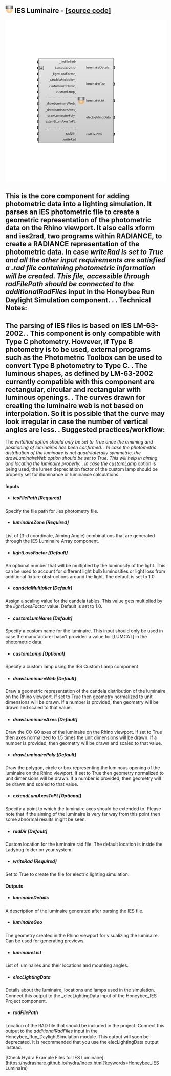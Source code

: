## ![](../../images/icons/IES_Luminaire.png) IES Luminaire - [[source code]](https://github.com/mostaphaRoudsari/honeybee/tree/master/src/Honeybee_IES%20Luminaire.py)

![](../../images/components/IES_Luminaire.png)

This is the core component for adding photometric data into a lighting simulation. 
 It parses an IES photometric file to create a geometric representation of the photometric data on the Rhino viewport. 
 It also calls xform and ies2rad, two programs within RADIANCE, to create a RADIANCE representation of the photometric data.
 In case _writeRad is set to True and all the other input requirements are satisfied a .rad file containing photometric information will be created.
 This file, accessible through radFilePath should be connected to the additionalRadFiles_ input in the Honeybee Run Daylight Simulation component.
 .
 .
 Technical Notes:
 ----------------------
 The parsing of IES files is based on IES LM-63-2002. 
 .
 This component is only compatible with Type C photometry. 
 However, if Type B photometry is to be used, external programs such as the Photometric Toolbox can be used to convert Type B photometry to Type C.
 .
 The luminous shapes, as defined by LM-63-2002 currently compatible with this component are rectangular, circular and rectangular with luminous openings.
 .
 The curves drawn for creating the luminaire web is not based on interpolation. So it is possible that the curve may look irregular in case the number of vertical angles are less.
 .
 Suggested practices/workflow:
 ------------------------------------------
 The _writeRad option should only be set to True once the amiming and positioning of luminaires has been confirmed.
 .
 In case the photometric distribution of the luminaire is not quadrilaterally symmetric, the _drawLuminaireWeb_ option should be set to True.
 This will help in aiming and locating the luminaire properly.
 .
 In case the customLamp_ option is being used, the lumen depreciation factor of the custom lamp should be properly set for illuminance or luminance calculations.

#### Inputs
* ##### iesFilePath [Required]
Specify the file path for .ies photometry file.
* ##### luminaireZone [Required]
List of (3-d coordinate, Aiming Angle) combinations that are generated through the IES Luminaire Array component.
* ##### lightLossFactor [Default]
An optional number that will be multiplied by the luminosity of the light.  This can be used to account for different light bulb luminosities or light loss from additional fixture obstructions around the light. The default is set to 1.0.
* ##### candelaMultiplier [Default]
Assign a scaling value for the candela tables. This value gets multiplied by the _lightLossFactor_ value. Default is set to 1.0.
* ##### customLumName [Default]
Specify a custom name for the luminaire. This input should only be used in case the manufacturer hasn't provided a value for [LUMCAT] in the photometric data.
* ##### customLamp [Optional]
Specify a custom lamp using the IES Custom Lamp component
* ##### drawLuminaireWeb [Default]
Draw a geometric representation of the candela distribution of the luminaire on the Rhino viewport. If set to True then geometry normalized to unit dimensions will be drawn. If a number is provided, then geometry will be drawn and scaled to that value.
* ##### drawLuminaireAxes [Default]
Draw the C0-G0 axes of the luminaire on the Rhino viewport. If set to True then axes normalized to 1.5 times the unit dimensions will be drawn. If a number is provided, then geometry will be drawn and scaled to that value.
* ##### drawLuminairePoly [Default]
Draw the polygon, circle or box representing the luminous opening of the luminaire on the Rhino viewport. If set to True then geometry normalized to unit dimensions will be drawn. If a number is provided, then geometry will be drawn and scaled to that value.
* ##### extendLumAxesToPt [Optional]
Specify a point to which the luminaire axes should be extended to. Please note that if the aiming of the luminaire is very far way from this point then some abnormal results might be seen.
* ##### radDir [Default]
Custom location for the luminaire rad file. The default location is inside the Ladybug folder on your system.
* ##### writeRad [Required]
Set to True to create the file for electric lighting simulation.

#### Outputs
* ##### luminaireDetails
A description of the luminaire generated after parsing the IES file.
* ##### luminaireGeo
The geometry created in the Rhino viewport for visualizing the luminaire. Can be used for generating previews.
* ##### luminaireList
List of luminaires and their locations and mounting angles.
* ##### elecLightingData
Details about the luminaire, locations and lamps used in the simulation. Connect this output to the _elecLightingData input of the Honeybee_IES Project component.
* ##### radFilePath
Location of the RAD file that should be included in the project. Connect this output to the _additionalRadFiles_ input in the Honeybee_Run_DaylightSimulation module. This output will soon be deprecated. It is recommended that you use the elecLightingData output instead.


[Check Hydra Example Files for IES Luminaire](https://hydrashare.github.io/hydra/index.html?keywords=Honeybee_IES Luminaire)